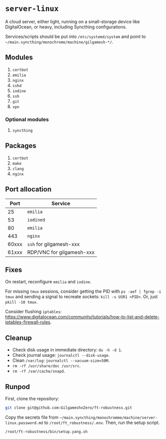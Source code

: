 # `server-linux`

A cloud server, either light, running on a small-storage device like DigitalOcean, or heavy, including Syncthing configurations.

Services/scripts should be put into `/etc/systemd/system` and point to `~/main.syncthing/monochrome/machine/gilgamesh-*/`.

## Modules

1. `certbot`
2. `emilia`
3. `nginx`
4. `sshd`
5. `iodine`
6. `ssh`
7. `git`
8. `vpn`

### Optional modules

1. `syncthing`

## Packages

1. `certbot`
2. `make`
3. `clang`
4. `nginx`

## Port allocation

| Port  | Service                    |
| ----- | -------------------------- |
| 25    | `emilia`                   |
| 53    | `iodined`                  |
| 80    | `emilia`                   |
| 443   | `nginx`                    |
| 60xxx | `ssh` for gilgamesh-xxx    |
| 61xxx | RDP/VNC for gilgamesh-xxx  |

## Fixes

On restart, reconfigure `emilia` and `iodine`.

For missing `tmux` sessions, consider getting the PID with `ps -aef | fgrep -i tmux` and sending a signal to recreate sockets: `kill -s USR1 <PID>`. Or, just `pkill -10 tmux`.

Consider flushing `iptables`: <https://www.digitalocean.com/community/tutorials/how-to-list-and-delete-iptables-firewall-rules>.

## Cleanup

* Check disk usage in immediate directory: `du -h -d 1`.
* Check journal usage: `journalctl --disk-usage`.
* Clean `/var/log`: `journalctl --vacuum-size=50M`.
* `rm -rf /usr/share/doc /usr/src`.
* `rm -rf /var/cache/snapd`.

## Runpod

First, clone the repository:

```bash
git clone git@github.com:GilgameshxZero/ft-robustness.git
```

Copy the secrets file from `~/main.syncthing/monochromme/machine/server-linux.password.md` to `/root/ft_robustness/.env`. Then, run the setup script.

```bash
/root/ft-robustness/bin/setup.yang.sh
```
